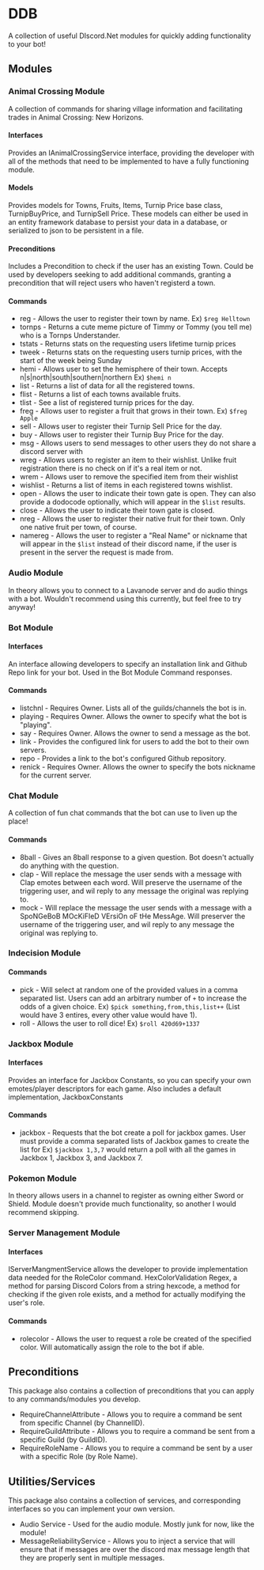 # DDB
A collection of useful DIscord.Net modules for quickly adding functionality to your bot!

## Modules

### **Animal Crossing Module**

A collection of commands for sharing village information and facilitating trades in Animal Crossing: New Horizons.

#### **Interfaces**

Provides an IAnimalCrossingService interface, providing the developer with all of the methods that need to be implemented to have a fully functioning module.

#### **Models**

Provides models for Towns, Fruits, Items, Turnip Price base class, TurnipBuyPrice, and TurnipSell Price. These models can either be used in an entity framework database to persist your data in a database, or serialized to json to be persistent in a file.

#### **Preconditions**

Includes a Precondition to check if the user has an existing Town. Could be used by developers seeking to add additional commands, granting a precondition that will reject users who haven't registerd a town.

#### **Commands**

* reg - Allows the user to register their town by name. Ex) `$reg Helltown`
* tornps - Returns a cute meme picture of Timmy or Tommy (you tell me) who is a Tornps Understander.
* tstats - Returns stats on the requesting users lifetime turnip prices
* tweek - Returns stats on the requesting users turnip prices, with the start of the week being Sunday
* hemi - Allows user to set the hemisphere of their town. Accepts n|s|north|south|southern|northern Ex) `$hemi n`
* list - Returns a list of data for all the registered towns.
* flist - Returns a list of each towns available fruits.
* tlist - See a list of registered turnip prices for the day.
* freg - Allows user to register a fruit that grows in their town. Ex) `$freg Apple`
* sell - Allows user to register their Turnip Sell Price for the day.
* buy - Allows user to register their Turnip Buy Price for the day.
* msg - Allows users to send messages to other users they do not share a discord server with
* wreg - Allows users to register an item to their wishlist. Unlike fruit registration there is no check on if it's a real item or not.
* wrem - Allows user to remove the specified item from their wishlist
* wishlist - Returns a list of items in each registered towns wishlist.
* open - Allows the user to indicate their town gate is open. They can also provide a dodocode optionally, which will appear in the `$list` results.
* close - Allows the user to indicate their town gate is closed.
* nreg - Allows the user to register their native fruit for their town. Only one native fruit per town, of course.
* namereg - Allows the user to register a "Real Name" or nickname that will appear in the `$list` instead of their discord name, if the user is present in the server the request is made from.


### **Audio Module**

In theory allows you to connect to a Lavanode server and do audio things with a bot. Wouldn't recommend using this currently, but feel free to try anyway!

### **Bot Module**

#### **Interfaces**

An interface allowing developers to specify an installation link and Github Repo link for your bot. Used in the Bot Module Command responses.

#### **Commands**

* listchnl - Requires Owner. Lists all of the guilds/channels the bot is in.
* playing - Requires Owner. Allows the owner to specify what the bot is "playing".
* say - Requires Owner. Allows the owner to send a message as the bot.
* link - Provides the configured link for users to add the bot to their own servers.
* repo - Provides a link to the bot's configured Github repository.
* renick - Requires Owner. Allows the owner to specify the bots nickname for the current server.

### **Chat Module**

A collection of fun chat commands that the bot can use to liven up the place!

#### **Commands**

* 8ball - Gives an 8ball response to a given question. Bot doesn't actually do anything with the question.
* clap - Will replace the message the user sends with a message with Clap emotes between each word. Will preserve the username of the triggering user, and wil reply to any message the original was replying to.
* mock - Will replace the message the user sends with a message with a SpoNGeBoB MOcKiFIeD VErsiOn oF tHe MessAge. Will preserver the username of the triggering user, and wil reply to any message the original was replying to.
### **Indecision Module**

#### **Commands**

* pick - Will select at random one of the provided values in a comma separated list. Users can add an arbitrary number of `+` to increase the odds of a given choice. Ex) `$pick something,from,this,list++` (List would have 3 entires, every other value would have 1).
* roll - Allows the user to roll dice! Ex) `$roll 420d69+1337`

### **Jackbox Module**

#### **Interfaces**

Provides an interface for Jackbox Constants, so you can specify your own emotes/player descriptors for each game. Also includes a default implementation, JackboxConstants

#### **Commands**

* jackbox - Requests that the bot create a poll for jackbox games. User must provide a comma separated lists of Jackbox games to create the list for Ex) `$jackbox 1,3,7` would return a poll with all the games in Jackbox 1, Jackbox 3, and Jackbox 7.

### **Pokemon Module**

In theory allows users in a channel to register as owning either Sword or Shield. Module doesn't provide much functionality, so another I would recommend skipping.

### **Server Management Module**

#### **Interfaces**

IServerMangmentService allows the developer to provide implementation data needed for the RoleColor command. HexColorValidation Regex, a method for parsing Discord Colors from a string hexcode,
a method for checking if the given role exists, and a method for actually modifying the user's role.

#### **Commands**

* rolecolor - Allows the user to request a role be created of the specified color. Will automatically assign the role to the bot if able.

## **Preconditions**

This package also contains a collection of preconditions that you can apply to any commands/modules you develop.

* RequireChannelAttribute - Allows you to require a command be sent from specific Channel (by ChannelID).
* RequireGuildAttribute - Allows you to require a command be sent from a specific Guild (by GuildID).
* RequireRoleName - Allows you to require a command be sent by a user with a specific Role (by Role Name).

## **Utilities/Services**

This package also contains a collection of services, and corresponding interfaces so you can implement your own version.

* Audio Service - Used for the audio module. Mostly junk for now, like the module!
* MessageReliabilityService - Allows you to inject a service that will ensure that if messages are over the discord max message length that they are properly sent in multiple messages.
